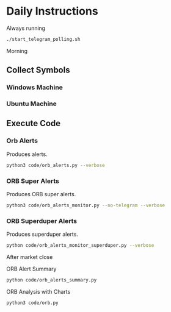 # Daily Instructions

Always running

```bash
./start_telegram_polling.sh
```

Morning

## Collect Symbols

### Windows Machine

### Ubuntu Machine

## Execute Code

### Orb Alerts

Produces alerts.

```bash
python3 code/orb_alerts.py --verbose
```

### ORB Super Alerts

Produces ORB super alerts.

```bash
python3 code/orb_alerts_monitor.py --no-telegram --verbose
```

### ORB Superduper Alerts

Produces superduper alerts.

```bash
python code/orb_alerts_monitor_superduper.py --verbose
```

After market close

ORB Alert Summary

```bash
python code/orb_alerts_summary.py
```

ORB Analysis with Charts

```bash
python3 code/orb.py
```
